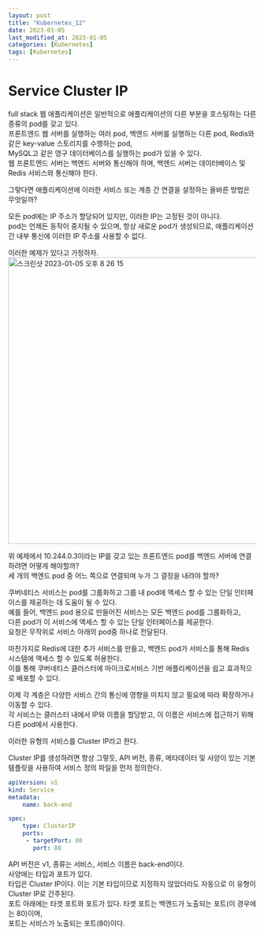 ```yaml
---
layout: post
title: "Kubernetes_12"
date: 2023-01-05
last_modified_at: 2023-01-05
categories: [Kubernetes]
tags: [Kubernetes]
---
```


# Service Cluster IP

 full stack 웹 애플리케이션은 일반적으로 애플리케이션의 다른 부분을 호스팅하는 다른 종류의 pod를 갖고 있다.   
 프론트엔드 웹 서버를 실행하는 여러 pod, 백엔드 서버를 실행하는 다른 pod, Redis와 같은 key-value 스토리지를 수행하는 pod,   
 MySQL고 같은 영구 데이터베이스를 실행하는 pod가 있을 수 있다.   
 웹 프론트엔드 서버는 백엔드 서버와 통신해야 하며, 백엔드 서버는 데이터베이스 및 Redis 서비스와 통신해야 한다.   
 
그렇다면 애플리케이션에 이러한 서비스 또는 계층 간 연결을 설정하는 올바른 방법은 무엇일까?   

모든 pod에는 IP 주소가 할당되어 있지만, 이러한 IP는 고정된 것이 아니다.   
pod는 언제든 동작이 중지될 수 있으며, 항상 새로운 pod가 생성되므로, 애플리케이션 간 내부 통신에 이러한 IP 주소를 사용할 수 없다.   

이러한 예제가 있다고 가정하자.    
<img width="582" alt="스크린샷 2023-01-05 오후 8 26 15" src="https://user-images.githubusercontent.com/83587720/210769614-91a5f759-2357-4886-99d8-604426f8be6f.png">

위 예제에서 10.244.0.3이라는 IP를 갖고 있는 프론트엔드 pod를 백엔드 서버에 연결하려면 어떻게 해야할까?   
세 개의 백엔드 pod 중 어느 쪽으로 연결되며 누가 그 결정을 내려야 할까?   

쿠버네티스 서비스는 pod를 그룹화하고 그룹 내 pod에 액세스 할 수 있는 단일 인터페이스를 제공하는 데 도움이 될 수 있다.   
예를 들어, 백엔드 pod 용으로 만들어진 서비스는 모든 백엔드 pod를 그룹화하고,    
다른 pod가 이 서비스에 액세스 할 수 있는 단일 인터페이스를 제공한다.   
요청은 무작위로 서비스 아래의 pod중 하나로 전달된다.    

마찬가지로 Redis에 대한 추가 서비스를 만들고, 백엔드 pod가 서비스를 통해 Redis 시스템에 액세스 할 수 있도록 허용한다.   
이를 통해 쿠버네티스 클러스터에 마이크로서비스 기반 애플리케이션을 쉽고 효과적으로 배포할 수 있다.   

이제 각 계층은 다양한 서비스 간의 통신에 영향을 미치지 않고 필요에 따라 확장하거나 이동할 수 있다.   
각 서비스는 클러스터 내에서 IP와 이름을 할당받고, 이 이름은 서비스에 접근하기 위해 다른 pod에서 사용한다.   
   
이러한 유형의 서비스를 Cluster IP라고 한다.   

Cluster IP를 생성하려면 항상 그렇듯, API 버전, 종류, 메타데이터 및 사양이 있는 기본 템플릿을 사용하여 서비스 정의 파일을 먼저 정의한다.    
```yml
apiVersion: v1
kind: Service
metadata:
    name: back-end

spec:
    type: ClusterIP
    ports:
     - targetPort: 80
       port: 80
```

API 버전은 v1, 종류는 서비스, 서비스 이름은 back-end이다.   
사양에는 타입과 포트가 있다.    
타입은 Cluster IP이다. 이는 기본 타입이므로 지정하지 않았더라도 자동으로 이 유형이 Cluster IP로 간주된다.   
포트 아래에는 타겟 포트와 포트가 있다. 타겟 포트는 백엔드가 노출되는 포트(이 경우에는 80)이며,   
포트는 서비스가 노출되는 포트(80)이다.   





